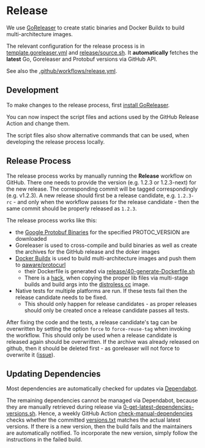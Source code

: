 # Release

We use [GoReleaser](https://goreleaser.com/) to create static binaries and Docker Buildx to build multi-architecture
images.

The relevant configuration for the release process is in [template.goreleaser.yml](template.goreleaser.yaml)
and [release/source.sh](release/source.sh). It **automatically** fetches the **latest** Go, Goreleaser and Protobuf
versions via GitHub API.

See also the [.github/workflows/release.yml](.github/workflows/release.yml).

## Development

To make changes to the release process, first [install GoReleaser](https://goreleaser.com/install/).

You can now inspect the script files and actions used by the GitHub Release Action and change them.

The script files also show alternative commands that can be used, when developing the release process locally.

## Release Process

The release process works by manually running the **Release** workflow on GitHub. There one needs to provide the
version (e.g. 1.2.3 or 1.2.3-next) for the new release. The corresponding commit will be tagged correspondingly (e.g.
v1.2.3). A new release should first be a release candidate, e.g. `1.2.3-rc` - and only when the workflow passes for the
release candidate - then the same commit should be properly released as `1.2.3`.

The release process works like this:

* the [Google Protobuf Binaries](https://github.com/protocolbuffers/protobuf/releases) for the specified PROTOC_VERSION
  are downloaded
* Goreleaser is used to cross-compile and build binaries as well as create the archives for the GitHub release and the
  doker images
* [Docker Buildx](https://docs.docker.com/engine/reference/commandline/buildx/) is used to build multi-architecture
  images and push them to [qaware/protocurl](https://hub.docker.com/r/qaware/protocurl)
  * their Dockerfile is generated via [release/40-generate-Dockerfile.sh](release/40-generate-Dockerfile.sh)
  * There is a [hack](release/final.Dockerfile), when copying the proper lib files via multi-stage builds and build args into the [distroless cc](https://github.com/GoogleContainerTools/distroless/tree/main/cc) image.
* Native tests for multiple platforms are run. If these tests fail then the release candidate needs to be fixed.
  * This should only happen for release candidates - as proper releases should only be created once a release candidate
    passes all tests.

After fixing the code and the tests, a release candidate's tag can be overwritten by setting the option `force`
to `force-reuse-tag` when invoking the workflow. This should only be used when a release candidate is released again
should be overwritten. If the archive was already released on github, then it should be deleted first - as goreleaser will not force to overwrite it ([issue](https://github.com/goreleaser/goreleaser/issues/557)).


## Updating Dependencies

Most dependencies are automatically checked for updates via [Dependabot](.github/dependabot.yml).

The remaining dependencies cannot be managed via Dependabot, because they are manually retrieved
during release via [0-get-latest-dependencies-versions.sh](./release/0-get-latest-dependencies-versions.sh). Hence, a weekly GitHub Action [check-manual-dependencies](.github/workflows/check-manual-dependencies.yml) checks whether the committed [versions.txt](release/versions.txt) matches the actual latest versions. If there is a new version, then the build fails and the maintainers are automatically notified. To incorporate the new version, simply follow the instructions in the failed build.
